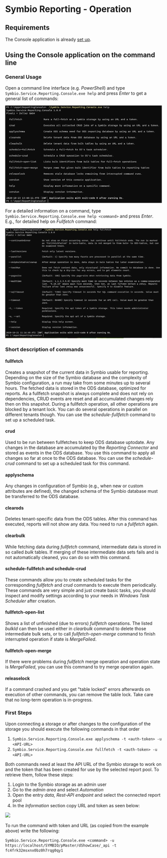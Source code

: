 # Symbio Reporting - Operation

## Requirements

The Console application is already [set up](reporting-console.md).

## Using the Console application on the command line

### General Usage

Open a command line interface (e.g. _PowerShell_) and type ```Symbio.Service.Reporting.Console.exe help``` and press _Enter_ to get a general list of commands:

![](media/operation-1.png)

For a detailed information on a command, type ```Symbio.Service.Reporting.Console.exe help <command>``` and press _Enter_. E.g., for detailed help on _Fullfetch_ command:

![](media/operation-2.png)

### Short description of commands

#### fullfetch

Creates a snapshot of the current data in Symbio usable for reporting. 
Depending on the size of the Symbio database and the complexity of Symbio configuration, a run may take from some minutes up to several hours.
The fetched data is stored in the ODS database, optimized for reports.
As a fullfetch snapshot is always complete and does not rely on dependencies, CRUD events are reset and all accumulated changes rely then on this snapshot.
During a fullfetch operation, all other operations are blocked by a tenant lock. You can do several operations in parallel on different tenants though.
You can use the _schedule-fullfetch_ command to set up a scheduled task.

#### crud

Used to be run between fullfetches to keep ODS database uptodate.
Any changes in the database are accumulated by the _Reporting Connector_ and stored as events in the ODS database. You use this command to apply all changes
so far at once to the ODS database. 
You can use the _schedule-crud_ command to set up a scheduled task for this command.

#### applyschema

Any changes in configuration of Symbio (e.g., when new or custom attributes are defined), the changed schema of the Symbio database must be transferred to the ODS database.

#### clearods

Deletes tenant-specific data from the ODS tables. After this command has executed, reports will not show any data. You need to run a _fullfetch_ again.

#### clearbulk

While fetching data during _fullfetch_ command, intermediate data is stored in so called _bulk_ tables. If merging of these intermediate data sets fails and is not automatically cleaned, you can do so with this command.

#### schedule-fullfetch and schedule-crud

These commands allow you to create scheduled tasks for the corresponding _fullfetch_ and _crud_ commands to execute them periodically. These commands
are very simple and just create basic tasks, you should inspect and modify settings according to your needs in _Windows Task Scheduler_ after creation.

#### fullfetch-open-list

Shows a list of unfinished (due to errors) _fullfetch_ operations. The listed _bulkId_ can then be used either in _clearbulk_ command to delete those intermediate bulk sets, 
or to call _fullfetch-open-merge_ command to finish interrupted operation if state is _MergeFailed_.

#### fullfetch-open-merge

If there were problems during _fullfetch_ merge operation and operation state is _MergeFailed_, you can use this command to try merge operation again.

#### releaselock

If a command crashed and you get "table locked" errors afterwards on execution of other commands, you can remove the table lock. Take care that no long-term operation is in-progress.


### First Steps

Upon connecting a storage or after changes to the configuration of the storage you should execute the following commands in that order

1. ```Symbio.Service.Reporting.Console.exe applyschema -t <auth-token> -u <API-URL>```
2. ```Symbio.Service.Reporting.Console.exe fullfetch -t <auth-token> -u <API-URL>```

Both commands need at least the API URL of the Symbio storage to work on and the token that has been created for use by the selected report pool. To retrieve them, follow these steps:

1. Login to the Symbio storage as an admin user
2. Go to the _admin area_ and select _Automation_
3. Open the entry _data, Rest-API endpoint_ and select the connected report pool
4. In the _Information_ section copy URL and token as seen below:

![](media/operation-3.png)

To run the command with token and URL (as copied from the example above) write the following:

```
Symbio.Service.Reporting.Console.exe <command> -u https://localhost/SYMBIO/pMaster/dShowCase/_api -t fc4frk32msxnx0bz0h7rqg0qy1
```

